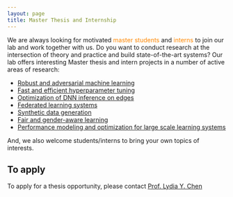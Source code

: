 ```yaml
---
layout: page
title: Master Thesis and Internship
---
```

We are always looking for motivated <span style="color:ff8700">master students</span> and <span style="color:#ff8700">interns</span> to join our lab and work together with us.
Do you want to conduct research at the intersection of theory and practice and build state-of-the-art systems? Our lab offers interesting Master thesis and intern projects in a number of active areas of research:
- [Robust and adversarial machine learning](./research.md#Robust)
- [Fast and efficient hyperparameter tuning](./research.md#Tune)
- [Optimization of DNN inference on edges](./research.md#EdgInf)
- [Federated learning systems](./research.md#federated)
- [Synthetic data generation](./research.md#GAN)
- [Fair and gender-aware learning](./research.md#FairIM)
- [Performance modeling and optimization for large scale learning systems](./research.md#Tune)

And, we also welcome students/interns to bring your own topics of interests.


## To apply

To apply for a thesis opportunity, please contact [Prof. Lydia Y. Chen](mailto:lydiaychen@ieee.org)

